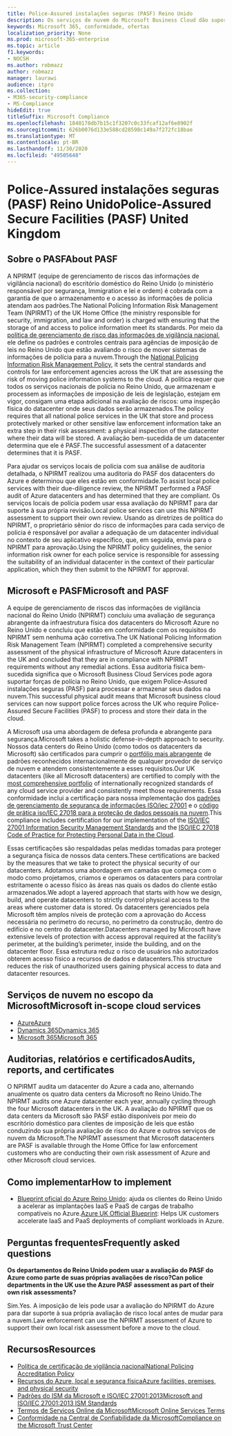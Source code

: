 ```yaml
---
title: Police-Assured instalações seguras (PASF) Reino Unido
description: Os serviços de nuvem do Microsoft Business Cloud dão suporte à imposição de leis do Reino Unido que exigem Police-Assured instalações seguras para processar e armazenar seus dados na nuvem.
keywords: Microsoft 365, conformidade, ofertas
localization_priority: None
ms.prod: microsoft-365-enterprise
ms.topic: article
f1.keywords:
- NOCSH
ms.author: robmazz
author: robmazz
manager: laurawi
audience: itpro
ms.collection:
- M365-security-compliance
- MS-Compliance
hideEdit: true
titleSuffix: Microsoft Compliance
ms.openlocfilehash: 1840178db7b15c1f3207c0c33fcaf12af6e8902f
ms.sourcegitcommit: 626b0076d133e588cd28598c149a7f272fc18bae
ms.translationtype: MT
ms.contentlocale: pt-BR
ms.lasthandoff: 11/30/2020
ms.locfileid: "49505648"
---
```

# <a name="police-assured-secure-facilities-pasf-united-kingdom"></a><span data-ttu-id="c99b6-104">Police-Assured instalações seguras (PASF) Reino Unido</span><span class="sxs-lookup"><span data-stu-id="c99b6-104">Police-Assured Secure Facilities (PASF) United Kingdom</span></span>

## <a name="about-pasf"></a><span data-ttu-id="c99b6-105">Sobre o PASF</span><span class="sxs-lookup"><span data-stu-id="c99b6-105">About PASF</span></span>

<span data-ttu-id="c99b6-106">A NPIRMT (equipe de gerenciamento de riscos das informações de vigilância nacional) do escritório doméstico do Reino Unido (o ministério responsável por segurança, Immigration e lei e ordem) é cobrada com a garantia de que o armazenamento e o acesso às informações de polícia atendam aos padrões.</span><span class="sxs-lookup"><span data-stu-id="c99b6-106">The National Policing Information Risk Management Team (NPIRMT) of the UK Home Office (the ministry responsible for security, immigration, and law and order) is charged with ensuring that the storage of and access to police information meet its standards.</span></span> <span data-ttu-id="c99b6-107">Por meio da [política de gerenciamento de risco das informações de vigilância nacional](http://library.college.police.uk/docs/APP-National-Policing-Information-Risk-Management-Policy.pdf), ele define os padrões e controles centrais para agências de imposição de leis no Reino Unido que estão avaliando o risco de mover sistemas de informações de polícia para a nuvem.</span><span class="sxs-lookup"><span data-stu-id="c99b6-107">Through the [National Policing Information Risk Management Policy](http://library.college.police.uk/docs/APP-National-Policing-Information-Risk-Management-Policy.pdf), it sets the central standards and controls for law enforcement agencies across the UK that are assessing the risk of moving police information systems to the cloud.</span></span> <span data-ttu-id="c99b6-108">A política requer que todos os serviços nacionais de polícia no Reino Unido, que armazenam e processem as informações de imposição de leis de legislação, estejam em vigor, consigam uma etapa adicional na avaliação de riscos: uma inspeção física do datacenter onde seus dados serão armazenados.</span><span class="sxs-lookup"><span data-stu-id="c99b6-108">The policy requires that all national police services in the UK that store and process protectively marked or other sensitive law enforcement information take an extra step in their risk assessment: a physical inspection of the datacenter where their data will be stored.</span></span> <span data-ttu-id="c99b6-109">A avaliação bem-sucedida de um datacenter determina que ele é PASF.</span><span class="sxs-lookup"><span data-stu-id="c99b6-109">The successful assessment of a datacenter determines that it is PASF.</span></span>

<span data-ttu-id="c99b6-110">Para ajudar os serviços locais de polícia com sua análise de auditoria detalhada, o NPIRMT realizou uma auditoria do PASF dos datacenters do Azure e determinou que eles estão em conformidade.</span><span class="sxs-lookup"><span data-stu-id="c99b6-110">To assist local police services with their due-diligence review, the NPIRMT performed a PASF audit of Azure datacenters and has determined that they are compliant.</span></span> <span data-ttu-id="c99b6-111">Os serviços locais de polícia podem usar essa avaliação do NPIRMT para dar suporte à sua própria revisão.</span><span class="sxs-lookup"><span data-stu-id="c99b6-111">Local police services can use this NPIRMT assessment to support their own review.</span></span> <span data-ttu-id="c99b6-112">Usando as diretrizes de política do NPIRMT, o proprietário sênior do risco de informações para cada serviço de polícia é responsável por avaliar a adequação de um datacenter individual no contexto de seu aplicativo específico, que, em seguida, envia para o NPIRMT para aprovação.</span><span class="sxs-lookup"><span data-stu-id="c99b6-112">Using the NPIRMT policy guidelines, the senior information risk owner for each police service is responsible for assessing the suitability of an individual datacenter in the context of their particular application, which they then submit to the NPIRMT for approval.</span></span>

## <a name="microsoft-and-pasf"></a><span data-ttu-id="c99b6-113">Microsoft e PASF</span><span class="sxs-lookup"><span data-stu-id="c99b6-113">Microsoft and PASF</span></span>

<span data-ttu-id="c99b6-114">A equipe de gerenciamento de riscos das informações de vigilância nacional do Reino Unido (NPIRMT) concluiu uma avaliação de segurança abrangente da infraestrutura física dos datacenters do Microsoft Azure no Reino Unido e concluiu que estão em conformidade com os requisitos do NPIRMT sem nenhuma ação corretiva.</span><span class="sxs-lookup"><span data-stu-id="c99b6-114">The UK National Policing Information Risk Management Team (NPIRMT) completed a comprehensive security assessment of the physical infrastructure of Microsoft Azure datacenters in the UK and concluded that they are in compliance with NPIRMT requirements without any remedial actions.</span></span> <span data-ttu-id="c99b6-115">Essa auditoria física bem-sucedida significa que o Microsoft Business Cloud Services pode agora suportar forças de polícia no Reino Unido, que exigem Police-Assured instalações seguras (PASF) para processar e armazenar seus dados na nuvem.</span><span class="sxs-lookup"><span data-stu-id="c99b6-115">This successful physical audit means that Microsoft business cloud services can now support police forces across the UK who require Police-Assured Secure Facilities (PASF) to process and store their data in the cloud.</span></span>

<span data-ttu-id="c99b6-116">A Microsoft usa uma abordagem de defesa profunda e abrangente para segurança.</span><span class="sxs-lookup"><span data-stu-id="c99b6-116">Microsoft takes a holistic defense-in-depth approach to security.</span></span> <span data-ttu-id="c99b6-117">Nossos data centers do Reino Unido (como todos os datacenters da Microsoft) são certificados para cumprir o [portfólio mais abrangente](https://azure.microsoft.com/overview/trusted-cloud/) de padrões reconhecidos internacionalmente de qualquer provedor de serviço de nuvem e atendem consistentemente a esses requisitos.</span><span class="sxs-lookup"><span data-stu-id="c99b6-117">Our UK datacenters (like all Microsoft datacenters) are certified to comply with the [most comprehensive portfolio](https://azure.microsoft.com/overview/trusted-cloud/) of internationally recognized standards of any cloud service provider and consistently meet those requirements.</span></span> <span data-ttu-id="c99b6-118">Essa conformidade inclui a certificação para nossa implementação dos [padrões de gerenciamento de segurança de informações ISO/iec 27001](offering-iso-27001.md) e o [código de prática iso/IEC 27018 para a proteção de dados pessoais na nuvem](offering-iso-27018.md).</span><span class="sxs-lookup"><span data-stu-id="c99b6-118">This compliance includes certification for our implementation of the [ISO/IEC 27001 Information Security Management Standards](offering-iso-27001.md) and the [ISO/IEC 27018 Code of Practice for Protecting Personal Data in the Cloud](offering-iso-27018.md).</span></span>

<span data-ttu-id="c99b6-119">Essas certificações são respaldadas pelas medidas tomadas para proteger a segurança física de nossos data centers.</span><span class="sxs-lookup"><span data-stu-id="c99b6-119">These certifications are backed by the measures that we take to protect the physical security of our datacenters.</span></span> <span data-ttu-id="c99b6-120">Adotamos uma abordagem em camadas que começa com o modo como projetamos, criamos e operamos os datacenters para controlar estritamente o acesso físico às áreas nas quais os dados do cliente estão armazenados.</span><span class="sxs-lookup"><span data-stu-id="c99b6-120">We adopt a layered approach that starts with how we design, build, and operate datacenters to strictly control physical access to the areas where customer data is stored.</span></span> <span data-ttu-id="c99b6-121">Os datacenters gerenciados pela Microsoft têm amplos níveis de proteção com a aprovação do Access necessária no perímetro do recurso, no perímetro da construção, dentro do edifício e no centro do datacenter.</span><span class="sxs-lookup"><span data-stu-id="c99b6-121">Datacenters managed by Microsoft have extensive levels of protection with access approval required at the facility’s perimeter, at the building’s perimeter, inside the building, and on the datacenter floor.</span></span> <span data-ttu-id="c99b6-122">Essa estrutura reduz o risco de usuários não autorizados obterem acesso físico a recursos de dados e datacenters.</span><span class="sxs-lookup"><span data-stu-id="c99b6-122">This structure reduces the risk of unauthorized users gaining physical access to data and datacenter resources.</span></span>

## <a name="microsoft-in-scope-cloud-services"></a><span data-ttu-id="c99b6-123">Serviços de nuvem no escopo da Microsoft</span><span class="sxs-lookup"><span data-stu-id="c99b6-123">Microsoft in-scope cloud services</span></span>

- [<span data-ttu-id="c99b6-124">Azure</span><span class="sxs-lookup"><span data-stu-id="c99b6-124">Azure</span></span>](https://gallery.technet.microsoft.com/Overview-of-Azure-c1be3942)
- [<span data-ttu-id="c99b6-125">Dynamics 365</span><span class="sxs-lookup"><span data-stu-id="c99b6-125">Dynamics 365</span></span>](https://download.microsoft.com/download/E/1/9/E1977163-7A86-4812-AC18-C03ADC958AAF/Microsoft_Dynamics_365_Cloud_Service_Compliance_Datasheet.pdf)
- [<span data-ttu-id="c99b6-126">Microsoft 365</span><span class="sxs-lookup"><span data-stu-id="c99b6-126">Microsoft 365</span></span>](https://servicetrust.microsoft.com/ViewPage/TrustDocuments?command=Download&downloadType=Document&downloadId=9f756cce-b15d-45a9-94d7-6a583dee4401&docTab=6d000410-c9e9-11e7-9a91-892aae8839ad_Compliance_Guides)

## <a name="audits-reports-and-certificates"></a><span data-ttu-id="c99b6-127">Auditorias, relatórios e certificados</span><span class="sxs-lookup"><span data-stu-id="c99b6-127">Audits, reports, and certificates</span></span>

<span data-ttu-id="c99b6-128">O NPIRMT audita um datacenter do Azure a cada ano, alternando anualmente os quatro data centers da Microsoft no Reino Unido.</span><span class="sxs-lookup"><span data-stu-id="c99b6-128">The NPIRMT audits one Azure datacenter each year, annually cycling through the four Microsoft datacenters in the UK.</span></span> <span data-ttu-id="c99b6-129">A avaliação do NPIRMT que os data centers da Microsoft são PASF estão disponíveis por meio do escritório doméstico para clientes de imposição de leis que estão conduzindo sua própria avaliação de risco do Azure e outros serviços de nuvem da Microsoft.</span><span class="sxs-lookup"><span data-stu-id="c99b6-129">The NPIRMT assessment that Microsoft datacenters are PASF is available through the Home Office for law enforcement customers who are conducting their own risk assessment of Azure and other Microsoft cloud services.</span></span>

## <a name="how-to-implement"></a><span data-ttu-id="c99b6-130">Como implementar</span><span class="sxs-lookup"><span data-stu-id="c99b6-130">How to implement</span></span>

- <span data-ttu-id="c99b6-131">[Blueprint oficial do Azure Reino Unido](https://servicetrust.microsoft.com/ViewPage/UKBlueprints): ajuda os clientes do Reino Unido a acelerar as implantações IaaS e PaaS de cargas de trabalho compatíveis no Azure.</span><span class="sxs-lookup"><span data-stu-id="c99b6-131">[Azure UK Official Blueprint](https://servicetrust.microsoft.com/ViewPage/UKBlueprints): Helps UK customers accelerate IaaS and PaaS deployments of compliant workloads in Azure.</span></span>

## <a name="frequently-asked-questions"></a><span data-ttu-id="c99b6-132">Perguntas frequentes</span><span class="sxs-lookup"><span data-stu-id="c99b6-132">Frequently asked questions</span></span>

<span data-ttu-id="c99b6-133">**Os departamentos do Reino Unido podem usar a avaliação do PASF do Azure como parte de suas próprias avaliações de risco?**</span><span class="sxs-lookup"><span data-stu-id="c99b6-133">**Can police departments in the UK use the Azure PASF assessment as part of their own risk assessments?**</span></span>

<span data-ttu-id="c99b6-134">Sim.</span><span class="sxs-lookup"><span data-stu-id="c99b6-134">Yes.</span></span> <span data-ttu-id="c99b6-135">A imposição de leis pode usar a avaliação do NPIRMT do Azure para dar suporte à sua própria avaliação de risco local antes de mudar para a nuvem.</span><span class="sxs-lookup"><span data-stu-id="c99b6-135">Law enforcement can use the NPIRMT assessment of Azure to support their own local risk assessment before a move to the cloud.</span></span>

## <a name="resources"></a><span data-ttu-id="c99b6-136">Recursos</span><span class="sxs-lookup"><span data-stu-id="c99b6-136">Resources</span></span>

- [<span data-ttu-id="c99b6-137">Política de certificação de vigilância nacional</span><span class="sxs-lookup"><span data-stu-id="c99b6-137">National Policing Accreditation Policy</span></span>](http://library.college.police.uk/docs/APP-National-Policing-Accreditation-Policy-2013.pdf)
- [<span data-ttu-id="c99b6-138">Recursos do Azure, local e segurança física</span><span class="sxs-lookup"><span data-stu-id="c99b6-138">Azure facilities, premises, and physical security</span></span>](https://azure.microsoft.com/blog/azure-layered-approach-to-physical-security/)
- [<span data-ttu-id="c99b6-139">Padrões do ISM da Microsoft e ISO/IEC 27001:2013</span><span class="sxs-lookup"><span data-stu-id="c99b6-139">Microsoft and ISO/IEC 27001:2013 ISM Standards</span></span>](offering-iso-27001.md)
- [<span data-ttu-id="c99b6-140">Termos de Serviços Online da Microsoft</span><span class="sxs-lookup"><span data-stu-id="c99b6-140">Microsoft Online Services Terms</span></span>](https://www.microsoftvolumelicensing.com/DocumentSearch.aspx?Mode=3&DocumentTypeId=31)
- [<span data-ttu-id="c99b6-141">Conformidade na Central de Confiabilidade da Microsoft</span><span class="sxs-lookup"><span data-stu-id="c99b6-141">Compliance on the Microsoft Trust Center</span></span>](https://www.microsoft.com/trust-center/compliance/compliance-overview)
